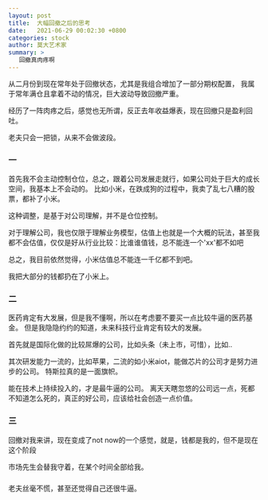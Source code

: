 ```yaml
---
layout: post
title:  大幅回撤之后的思考
date:   2021-06-29 00:02:30 +0800
categories: stock 
author: 莫大艺术家
summary: >
   回撤真肉疼啊
---
```


从二月份到现在常年处于回撤状态，尤其是我组合增加了一部分期权配置，
我属于常年满仓且拿着不动的情况，巨大波动导致回撤严重。

经历了一阵肉疼之后，感觉也无所谓，反正去年收益爆表，现在回撤只是盈利回吐。

老夫只会一把锁，从来不会做波段。

### 一

首先我不会主动控制仓位，总之，跟着公司发展走就行，如果公司处于巨大的成长空间，我基本上不会动的。
比如小米，在跌成狗的过程中，我卖了乱七八糟的股票，都补了小米。

这种调整，是基于对公司理解，并不是仓位控制。

对于理解公司，我也仅限于理解业务模型，估值上也就是一个大概的玩法，甚至我都不会估值，仅仅是好从行业比较：比谁谁值钱，总不能连一个'xx'都不如吧

总之，我目前依然觉得，小米估值总不能连一千亿都不到吧。

我把大部分的钱都扔在了小米上。

### 二

医药肯定有大发展，但是我不懂啊，所以在考虑要不要买一点比较牛逼的医药基金。
但是我隐隐约约的知道，未来科技行业肯定有较大的发展。

首先就是国际化做的比较屌爆的公司，比如头条（未上市，可惜），比如..

其次研发能力一流的，比如苹果，二流的如小米aiot，能做芯片的公司才是努力进步的公司。
特斯拉真的是一面旗帜。

能在技术上持续投入的，才是最牛逼的公司。
离天天瞎忽悠的公司远一点，死都不知道怎么死的，真正的好公司，应该给社会创造一点价值。

### 三

回撤对我来讲，现在变成了not now的一个感觉，就是，钱都是我的，但不是现在这个阶段

市场先生会替我守着，在某个时间全部给我。

###

老夫丝毫不慌，甚至还觉得自己还很牛逼。
























